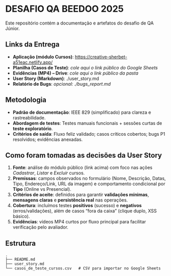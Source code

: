 # DESAFIO QA BEEDOO 2025

Este repositório contém a documentação e artefatos do desafio de QA Júnior.

## Links da Entrega
- **Aplicação (módulo Cursos)**: https://creative-sherbet-a51eac.netlify.app/
- **Planilha (Casos de Teste)**: _cole aqui o link público do Google Sheets_
- **Evidências (MP4) – Drive**: _cole aqui o link público da pasta_
- **User Story (Markdown)**: ./user_story.md
- **Relatório de Bugs**: _opcional: ./bugs_report.md_

## Metodologia
- **Padrão de documentação**: IEEE 829 (simplificado) para clareza e rastreabilidade.
- **Abordagem de testes**: Testes manuais funcionais + sessões curtas de **teste exploratório**.
- **Critérios de saída**: Fluxo feliz validado; casos críticos cobertos; bugs P1 resolvidos; evidências anexadas.

## Como foram tomadas as decisões da User Story
1. **Fonte**: análise do módulo público (link acima) com foco nas ações _Cadastrar_, _Listar_ e _Excluir_ cursos.
2. **Premissas**: campos observados no formulário (Nome, Descrição, Datas, Tipo, Endereço/Link, URL da imagem) e comportamento condicional por **Tipo** (Online vs Presencial).
3. **Critérios de aceite**: definidos para garantir **validações mínimas**, **mensagens claras** e **persistência real** nas operações.
4. **Cobertura**: incluímos testes **positivos** (sucesso) e **negativos** (erros/validações), além de casos “fora da caixa” (clique duplo, XSS básico).
5. **Evidências**: vídeos MP4 curtos por fluxo principal para facilitar verificação pelo avaliador.

## Estrutura
```
.
├── README.md
├── user_story.md
└── casos_de_teste_cursos.csv   # CSV para importar no Google Sheets
```
